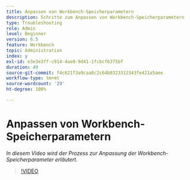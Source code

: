 ```yaml
---
title: Anpassen von Workbench-Speicherparametern
description: Schritte zum Anpassen von Workbench-Speicherparametern
type: Troubleshooting
role: Admin
level: Beginner
version: 6.5
feature: Workbench
topic: Administration
index: y
exl-id: e3e3e3ff-c914-4ae0-9d41-1fcbcf6375bf
duration: 49
source-git-commit: f4c621f3a9caa8c2c64b8323312343fe421a5aee
workflow-type: tm+mt
source-wordcount: '29'
ht-degree: 100%

---
```


# Anpassen von Workbench-Speicherparametern

*In diesem Video wird der Prozess zur Anpassung der Workbench-Speicherparameter erläutert.*

>[!VIDEO](https://video.tv.adobe.com/v/335509?quality=12&learn=on)
